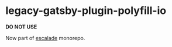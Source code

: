# legacy-gatsby-plugin-polyfill-io

**DO NOT USE**

Now part of [escalade](https://github.com/escaladesports/escalade-internal/tree/master/packages/gatsby-plugin-polyfill-io) monorepo.
